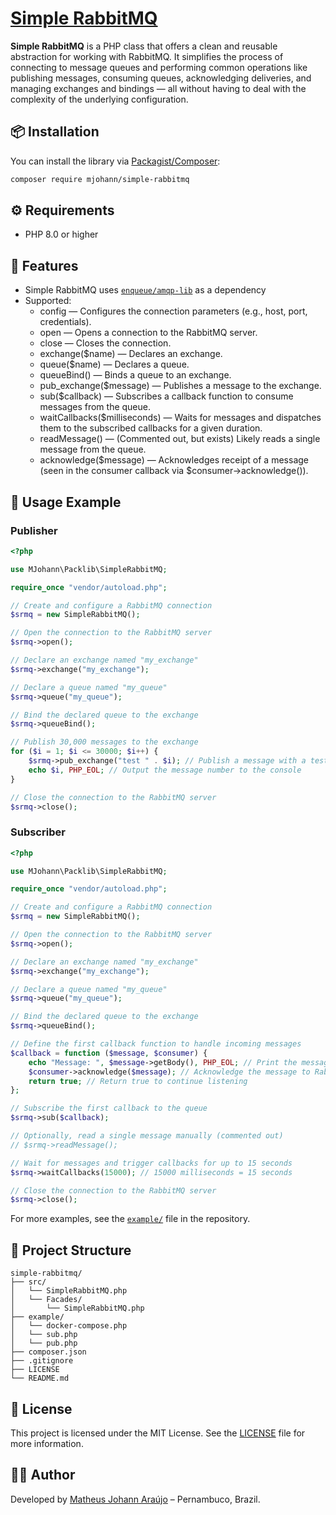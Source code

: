 # [Simple RabbitMQ](https://github.com/matheusjohannaraujo/simple-rabbitmq)

**Simple RabbitMQ** is a PHP class that offers a clean and reusable abstraction for working with RabbitMQ. It simplifies the process of connecting to message queues and performing common operations like publishing messages, consuming queues, acknowledging deliveries, and managing exchanges and bindings — all without having to deal with the complexity of the underlying configuration.

## 📦 Installation

You can install the library via [Packagist/Composer](https://packagist.org/packages/mjohann/simple-rabbitmq):

```bash
composer require mjohann/simple-rabbitmq
```

## ⚙️ Requirements

- PHP 8.0 or higher

## 🚀 Features

- Simple RabbitMQ uses [`enqueue/amqp-lib`](https://packagist.org/packages/enqueue/amqp-lib) as a dependency
- Supported:
    - config — Configures the connection parameters (e.g., host, port, credentials).
    - open — Opens a connection to the RabbitMQ server.
    - close — Closes the connection.
    - exchange($name) — Declares an exchange.
    - queue($name) — Declares a queue.
    - queueBind() — Binds a queue to an exchange.
    - pub_exchange($message) — Publishes a message to the exchange.
    - sub($callback) — Subscribes a callback function to consume messages from the queue.
    - waitCallbacks($milliseconds) — Waits for messages and dispatches them to the subscribed callbacks for a given duration.
    - readMessage() — (Commented out, but exists) Likely reads a single message from the queue.
    - acknowledge($message) — Acknowledges receipt of a message (seen in the consumer callback via $consumer->acknowledge()).

## 🧪 Usage Example

### Publisher
```php
<?php

use MJohann\Packlib\SimpleRabbitMQ;

require_once "vendor/autoload.php";

// Create and configure a RabbitMQ connection
$srmq = new SimpleRabbitMQ();

// Open the connection to the RabbitMQ server
$srmq->open();

// Declare an exchange named "my_exchange"
$srmq->exchange("my_exchange");

// Declare a queue named "my_queue"
$srmq->queue("my_queue");

// Bind the declared queue to the exchange
$srmq->queueBind();

// Publish 30,000 messages to the exchange
for ($i = 1; $i <= 30000; $i++) {
    $srmq->pub_exchange("test " . $i); // Publish a message with a test string
    echo $i, PHP_EOL; // Output the message number to the console
}

// Close the connection to the RabbitMQ server
$srmq->close();

```

### Subscriber
```php
<?php

use MJohann\Packlib\SimpleRabbitMQ;

require_once "vendor/autoload.php";

// Create and configure a RabbitMQ connection
$srmq = new SimpleRabbitMQ();

// Open the connection to the RabbitMQ server
$srmq->open();

// Declare an exchange named "my_exchange"
$srmq->exchange("my_exchange");

// Declare a queue named "my_queue"
$srmq->queue("my_queue");

// Bind the declared queue to the exchange
$srmq->queueBind();

// Define the first callback function to handle incoming messages
$callback = function ($message, $consumer) {
    echo "Message: ", $message->getBody(), PHP_EOL; // Print the message content
    $consumer->acknowledge($message); // Acknowledge the message to RabbitMQ
    return true; // Return true to continue listening
};

// Subscribe the first callback to the queue
$srmq->sub($callback);

// Optionally, read a single message manually (commented out)
// $srmq->readMessage();

// Wait for messages and trigger callbacks for up to 15 seconds
$srmq->waitCallbacks(15000); // 15000 milliseconds = 15 seconds

// Close the connection to the RabbitMQ server
$srmq->close();
```

For more examples, see the [`example/`](example/) file in the repository.

## 📁 Project Structure

```
simple-rabbitmq/
├── src/
│   └── SimpleRabbitMQ.php
│   └── Facades/
│       └── SimpleRabbitMQ.php
├── example/
│   └── docker-compose.php
│   └── sub.php
│   └── pub.php
├── composer.json
├── .gitignore
├── LICENSE
└── README.md
```

## 📄 License

This project is licensed under the MIT License. See the [LICENSE](LICENSE) file for more information.

## 👨‍💻 Author

Developed by [Matheus Johann Araújo](https://github.com/matheusjohannaraujo) – Pernambuco, Brazil.
